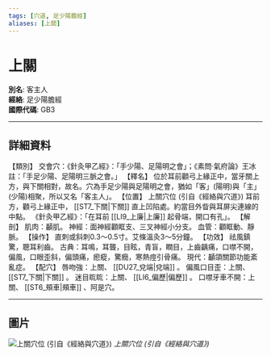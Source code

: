 ```yaml
---
tags: [穴道, 足少陽膽經]
aliases: [上關]
---
```


# 上關

**別名**: 客主人  
**經絡**: 足少陽膽經  
**國際代碼**: GB3  

---

## 詳細資料
【類別】
交會穴：《針灸甲乙經》：「手少陽、足陽明之會」；《素問‧氣府論》王冰註：「手足少陽、足陽明三脈之會。」
【釋名】
位於耳前顴弓上緣正中，當牙關上方，與下關相對，故名。穴為手足少陽與足陽明之會，猶如「客」(陽明)與「主」(少陽)相聚，所以又名「客主人」。
【位置】
上關穴位 (引自《經絡與穴道》)
耳前方，顴弓上緣正中， [[ST7_下關|下關]] 直上凹陷處。約當目外眥與耳屏尖連線的中點。
《針灸甲乙經》：「在耳前 [[LI9_上廉|上廉]] 起骨端，開口有孔」。
【解剖】
肌肉：顳肌。
神經：面神經顴眶支、三叉神經小分支。
血管：顴眶動、靜脈。
【操作】
直刺或斜刺0.3～0.5寸。艾條溫灸3～5分鐘。
【功效】
祛風鎮驚，聰耳利齒。
古典：耳鳴，耳聾，目眩，青盲，瞤目，上齒齲痛，口噤不開，偏風，口眼歪斜，偏頭痛，瘛瘲，驚癇，寒熱痙引骨痛。
現代：顳頜關節功能紊亂症。
【配穴】
唇吻強：上關、 [[DU27_兌端|兌端]] 。
偏風口目歪：上關、 [[ST7_下關|下關]] 。
迷目䀮䀮：上關、 [[LI6_偏歷|偏歷]] 。
口噤牙車不開：上關、 [[ST6_頰車|頰車]] 、阿是穴。

---

## 圖片
![上關穴位 (引自《經絡與穴道》)](https://yibian.hopto.org/pic/acu/norm/13/shangguan(j&a).jpg)
_上關穴位 (引自《經絡與穴道》)_

